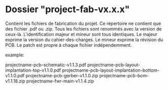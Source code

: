 # Dossier "project-fab-vx.x.x"

 Contient les fichiers de fabrication du projet.
 Ce répertoire ne contient que des fichier .pdf ou .zip.
 Tous les fichiers sont renommés avec la version de ceux-là.
 L'identification majeur et mineur sont tous identiques.
 Le majeur exprime la version du cahier-des-charges.
 Le mineur exprime la révision du PCB.
 Le patch est propre à chaque fichier indépendemment.
 
 
 example:
 
 projectname-pcb-schematic-v1.1.3.pdf
 projectname-pcb-layout-implantation-top-v1.1.0.pdf
 projectname-pcb-layout-implantation-bottom-v1.1.0.pdf
 projectname-pcb-gerber-v1.1.0.zip
 projectname-pcb-bom-v1.1.18.zip
 projectname-fwr-main-v1.1.4.zip

 

